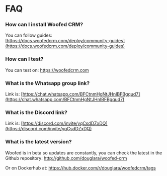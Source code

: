# FAQ



### How can I install Woofed CRM?

You can follow guides:\
[https://docs.woofedcrm.com/deploy/community-guides](https://docs.woofedcrm.com/deploy/community-guides)

### How can I test?

You can test on: https://woofedcrm.com

### What is the Whatsapp group link?

Link is: [https://chat.whatsapp.com/BFCtnmHgNtJHnIBFBgqud7](https://chat.whatsapp.com/BFCtnmHgNtJHnIBFBgqud7)

### What is the Discord link?

Link is: [https://discord.com/invite/yqCsdDZxDQ](https://discord.com/invite/yqCsdDZxDQ)



### What is the latest version?

Woofed is in beta so updates are constantly, you can check the latest in the Github repository: http://github.com/douglara/woofed-crm

Or on Dockerhub at: https://hub.docker.com/r/douglara/woofedcrm/tags











